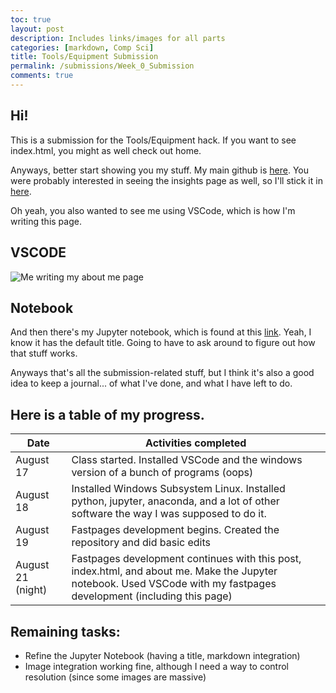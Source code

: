 ```yaml
---
toc: true
layout: post
description: Includes links/images for all parts
categories: [markdown, Comp Sci]
title: Tools/Equipment Submission
permalink: /submissions/Week_0_Submission
comments: true
---
```


## Hi!

This is a submission for the Tools/Equipment hack. If you want to see index.html, you might as well check out home.

Anyways, better start showing you my stuff. My main github is [here](https://github.com/Leonard514/FastPage). You were probably interested in seeing the insights page as well, so I'll stick it in [here](https://github.com/Leonard514/FastPage/pulse).

Oh yeah, you also wanted to see me using VSCode, which is how I'm writing this page.

## VSCODE
![]({{site.baseurl}}/images/VSCODE.png "Me writing my about me page")
## Notebook
And then there's my Jupyter notebook, which is found at this [link](https://leonard514.github.io/FastPage/2022/08/22/print_test.html). Yeah, I know it has the default title. Going to have to ask around to figure out how that stuff works.

Anyways that's all the submission-related stuff, but I think it's also a good idea to keep a journal... of what I've done, and what I have left to do.

## Here is a table of my progress.

| Date | Activities completed |
|-|-|
| August 17 | Class started. Installed VSCode and the windows version of a bunch of programs (oops)|
| August 18 | Installed Windows Subsystem Linux. Installed python, jupyter, anaconda, and a lot of other software the way I was supposed to do it.|
| August 19 | Fastpages development begins. Created the repository and did basic edits |
| August 21 (night) | Fastpages development continues with this post, index.html, and about me. Make the Jupyter notebook. Used VSCode with my fastpages development (including this page)|

## Remaining tasks:
- Refine the Jupyter Notebook (having a title, markdown integration)
- Image integration working fine, although I need a way to control resolution (since some images are massive)
